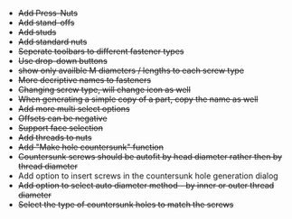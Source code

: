 * ~~Add Press-Nuts~~
* ~~Add stand-offs~~
* ~~Add studs~~  
* ~~Add standard nuts~~
* ~~Seperate toolbars to different fastener types~~
* ~~Use drop-down buttons~~ 
* ~~show only availble M diameters / lengths to each screw type~~
* ~~More decriptive names to fasteners~~
* ~~Changing screw type, will change icon as well~~
* ~~When generating a simple copy of a part, copy the name as well~~
* ~~Add more multi select options~~
* ~~Offsets can be negative~~
* ~~Support face selection~~
* ~~Add threads to nuts~~
* ~~Add "Make hole countersunk" function~~
* ~~Countersunk screws should be autofit by head diameter rather then by thread diameter~~
* Add option to insert screws in the countersunk hole generation dialog
* ~~Add option to select auto diameter method - by inner or outer thread diameter~~
* ~~Select the type of countersunk holes to match the screws~~